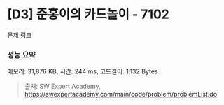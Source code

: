 # [D3] 준홍이의 카드놀이 - 7102 

[문제 링크](https://swexpertacademy.com/main/code/problem/problemDetail.do?contestProbId=AWkIlHWqBYcDFAXC) 

### 성능 요약

메모리: 31,876 KB, 시간: 244 ms, 코드길이: 1,132 Bytes



> 출처: SW Expert Academy, https://swexpertacademy.com/main/code/problem/problemList.do